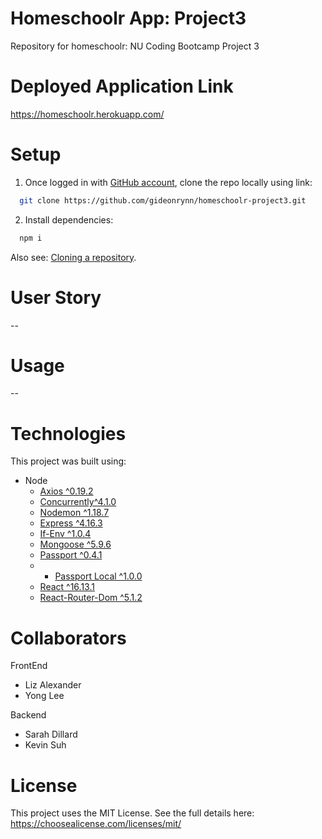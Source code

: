 # Homeschoolr App: Project3
Repository for homeschoolr: NU Coding Bootcamp Project 3


# Deployed Application Link
https://homeschoolr.herokuapp.com/


# Setup
1. Once logged in with [GitHub account](https://github.login/), clone the repo locally using link:

  ```sh
    git clone https://github.com/gideonrynn/homeschoolr-project3.git
  ```

2. Install dependencies:
```sh
  npm i
```

Also see: [Cloning a repository](https://help.github.com/en/github/creating-cloning-and-archiving-repositories/cloning-a-repository).


# User Story
--

# Usage
--

# Technologies

This project was built using:

- Node
  - [Axios ^0.19.2](https://www.npmjs.com/package/axios)
  - [Concurrently^4.1.0](https://www.npmjs.com/package/concurrently)
  - [Nodemon ^1.18.7](https://www.npmjs.com/package/nodemon)
  - [Express ^4.16.3](https://www.npmjs.com/package/express)
  - [If-Env ^1.0.4](https://www.npmjs.com/package/if-env)
  - [Mongoose ^5.9.6](https://www.npmjs.com/package/mongoose)
  - [Passport ^0.4.1](https://www.npmjs.com/package/passport)
  - - [Passport Local ^1.0.0](https://www.npmjs.com/package/passport-local)
  - [React ^16.13.1](https://www.npmjs.com/package/react)
  - [React-Router-Dom ^5.1.2](https://www.npmjs.com/package/react-router-dom)

# Collaborators

FrontEnd
- Liz Alexander
- Yong Lee

Backend
- Sarah Dillard
- Kevin Suh

# License

This project uses the MIT License. See the full details here: https://choosealicense.com/licenses/mit/ 
